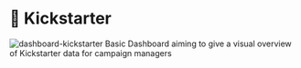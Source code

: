 # 🎲 Kickstarter
![dashboard-kickstarter](https://user-images.githubusercontent.com/64336716/141238323-54a86cca-7860-42b8-9814-65139dfe699e.png)
Basic Dashboard aiming to give a visual overview of Kickstarter data for campaign managers
